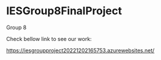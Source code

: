 # IESGroup8FinalProject
Group 8 

Check bellow link to see our work:

https://iesgroupproject20221202165753.azurewebsites.net/
